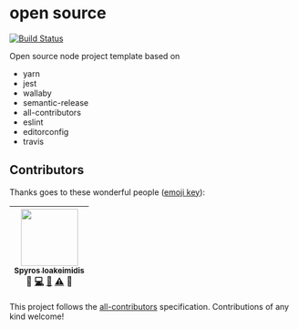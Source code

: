# open source

[![Build Status][build-badge]][build]

Open source node project template based on

- yarn
- jest
- wallaby
- semantic-release
- all-contributors
- eslint
- editorconfig
- travis

[build-badge]: https://img.shields.io/travis/spirosikmd/open-source.svg?style=flat-square
[build]: https://travis-ci.org/spirosikmd/open-source.svg

## Contributors

Thanks goes to these wonderful people ([emoji key](https://github.com/kentcdodds/all-contributors#emoji-key)):

<!-- ALL-CONTRIBUTORS-LIST:START - Do not remove or modify this section -->
| [<img src="https://avatars.githubusercontent.com/u/1057324?v=3" width="100px;"/><br /><sub>Spyros Ioakeimidis</sub>](http://www.spyros.io)<br />💬 [💻](https://github.com/spirosikmd/open-source/commits?author=spirosikmd) [📖](https://github.com/spirosikmd/open-source/commits?author=spirosikmd) [⚠️](https://github.com/spirosikmd/open-source/commits?author=spirosikmd) 🔧 |
| :---: |
<!-- ALL-CONTRIBUTORS-LIST:END -->

This project follows the [all-contributors](https://github.com/kentcdodds/all-contributors) specification.
Contributions of any kind welcome!
